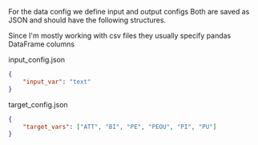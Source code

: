 For the data config we define input and output configs
Both are saved as JSON and should have the following structures.

Since I'm mostly working with csv files they usually specify pandas DataFrame columns

input_config.json
```json
{
    "input_var": "text"
}
```
target_config.json
```json
{
    "target_vars": ["ATT", "BI", "PE", "PEOU", "PI", "PU"]
}
```
